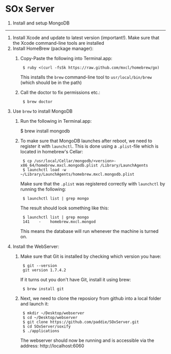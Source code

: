 SOx Server
=======================================

1. Install and setup MongoDB
----------------------------
1. Install Xcode and update to latest version (important!). Make sure that the Xcode command-line tools are installed
2. Install HomeBrew (package manager):
    1. Copy-Paste the following into Terminal.app:

            $ ruby <(curl -fsSk https://raw.github.com/mxcl/homebrew/go)

        This installs the `brew` command-line tool to `usr/local/bin/brew` (which should be in the path)
    2. Call the doctor to fix permissions etc.:

            $ brew doctor

3. Use `brew` to install MongoDB
    1. Run the following in Terminal.app:

        $ brew install mongodb

    2. To make sure that MongoDB launches after reboot, we need to register it with `launchctl`. This is done using a `.plist`-file which is located in homebrew's Cellar:
        
            $ cp /usr/local/Cellar/mongodb/<version>-x86_64/homebrew.mxcl.mongodb.plist /Library/LaunchAgents
            $ launchctl load -w ~/Library/LaunchAgents/homebrew.mxcl.mongodb.plist
        Make sure that the `.plist` was registered correctly with `launchctl` by running the following:

            $ launchctl list | grep mongo
        The result should look something like this:

            $ launchctl list | grep mongo
            141    -    homebrew.mxcl.mongod
        This means the database will run whenever the machine is turned on.
4. Install the WebServer:
    1. Make sure that Git is installed by checking which version you have:

            $ git --version
            git version 1.7.4.2
        If it turns out you don't have Git, install it using brew:

            $ brew install git
    2. Next, we need to clone the reposiory from github into a local folder and launch it:

            $ mkdir ~/Desktop/webserver
            $ cd ~/Desktop/webserver
            $ git clone https://github.com/paddie/SOxServer.git
            $ cd SOxServer/soxify
            $ ./applications
        The webserver should now be running and is accessible via the address:
            http://localhost:6060